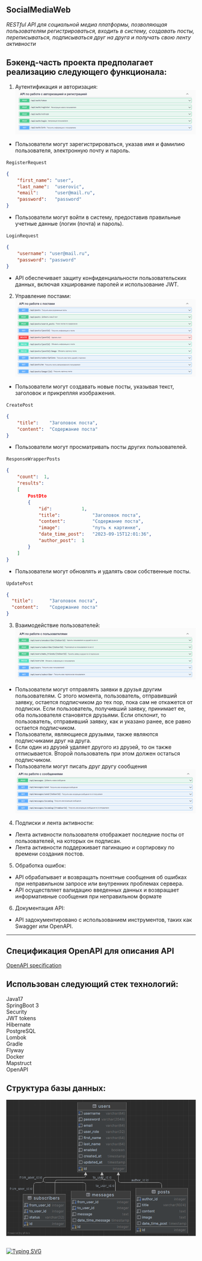 ## SocialMediaWeb

*RESTful API для социальной медиа платформы, позволяющая пользователям регистрироваться, входить в систему, создавать
посты, переписываться, подписываться друг на друга и получать свою ленту активности*

## Бэкенд-часть проекта предполагает реализацию следующего функционала: ##

1. Аутентификация и авторизация:
   ![](https://github.com/AlekseyPetkun/SocialMediaWeb/blob/master/screens/Аутентификация%20и%20авторизация.png)

- Пользователи могут зарегистрироваться, указав имя и фамилию пользователя, электронную почту и пароль.

`RegisterRequest`
```json
{
    "first_name": "user",
    "last_name":  "userovic",
    "email":	  "user@mail.ru",
    "password":	  "password"
}
```

- Пользователи могут войти в систему, предоставив правильные учетные данные (логин (почта) и пароль).

`LoginRequest`
```json
{
    "username": "user@mail.ru",
    "password":	"password"
}
```

- API обеспечивает защиту конфиденциальности пользовательских данных, включая хэширование паролей и использование JWT.

2. Управление постами:
   ![](https://github.com/AlekseyPetkun/SocialMediaWeb/blob/master/screens/Управление%20постами.png)

- Пользователи могут создавать новые посты, указывая текст, заголовок и прикрепляя изображения.

`CreatePost`
```json
{
    "title":    "Заголовок поста",
    "content":	"Содержание поста"
}
```

- Пользователи могут просматривать посты других пользователей.

`ResponseWrapperPosts`

```json
{
    "count":  1,
    "results":	
    [
        PostDto
        {
            "id":	        1,
            "title":	        "Заголовок поста",
            "content":	        "Содержание поста",
            "image":	        "путь к картинке",
            "date_time_post":	"2023-09-15T12:01:36",
            "author_post":	1
        }
    ]
}
```

- Пользователи могут обновлять и удалять свои собственные посты.

`UpdatePost`

```json
{
  "title":      "Заголовок поста",
  "content":	"Содержание поста"
}
```

3. Взаимодействие пользователей:
   ![](https://github.com/AlekseyPetkun/SocialMediaWeb/blob/master/screens/Взаимодействие%20пользователей.png)

- Пользователи могут отправлять заявки в друзья другим пользователям. С этого момента, пользователь, отправивший заявку,
  остается подписчиком до тех пор, пока сам не откажется от подписки. Если пользователь, получивший заявку, принимает
  ее, оба пользователя становятся друзьями. Если отклонит, то пользователь, отправивший заявку, как и указано ранее, все
  равно остается подписчиком.
- Пользователи, являющиеся друзьями, также являются подписчиками друг на друга.
- Если один из друзей удаляет другого из друзей, то он также отписывается. Второй пользователь при этом должен остаться
  подписчиком.
- Пользователи могут писать друг другу сообщения
  ![](screens/Сообщения.png)

4. Подписки и лента активности:

- Лента активности пользователя отображает последние посты от пользователей, на которых он подписан.
- Лента активности поддерживает пагинацию и сортировку по времени создания постов.

5. Обработка ошибок:

- API обрабатывает и возвращать понятные сообщения об ошибках при неправильном запросе или внутренних проблемах
  сервера.
- API осуществляет валидацию введенных данных и возвращает информативные сообщения при неправильном формате

6. Документация API:

- API задокументировано с использованием инструментов, таких как Swagger или OpenAPI.

---

## Спецификация OpenAPI для описания API ##

[OpenAPI specification](openapi.yaml "OpenAPI")

## Использован следующий стек технологий: ##

Java17\
SpringBoot 3\
Security\
JWT tokens\
Hibernate\
PostgreSQL\
Lombok\
Gradle\
Flyway\
Docker\
Mapstruct\
OpenAPI

## Структура базы данных: ##

![2023-06-27_22-09-29](https://github.com/AlekseyPetkun/SocialMediaWeb/blob/master/screens/Схема%20БД.png)

##

[![Typing SVG](https://readme-typing-svg.herokuapp.com?color=%2336BCF7&lines=thank+you+for+your+attention)](https://git.io/typing-svg)
